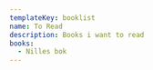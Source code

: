 ```yaml
---
templateKey: booklist
name: To Read
description: Books i want to read
books: 
  - Nilles bok
---
```


